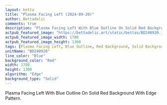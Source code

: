 ```yaml
---
layout: betta
title: "Plasma Facing Left (2024-09-20)"
author: Bettadelic
comments: true
description: "Plasma Facing Left With Blue Outline On Solid Red Background With Edge Pattern."
actpub_featured_image: "https://bettadelic.art/static/bettas/BD240920.jpg"
actpub_featured_image_width: 1700
actpub_featured_image_height: 1300
tags: [Plasma Facing Left, Blue Outline, Red Background, Solid Background Pattern, Edge Pattern, September 2024]
unitName: "BD240920"
line_color: "Blue"
background_color: "Red"
width: 1700
height: 1300
algorithm: "Edge"
background_type: "Solid"
---
```


Plasma Facing Left With Blue Outline On Solid Red Background With Edge Pattern.
